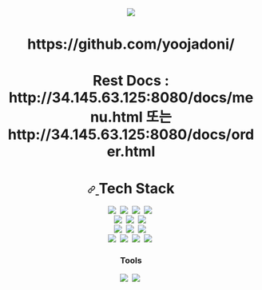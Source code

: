 <div align="center">
<img src="https://capsule-render.vercel.app/api?type=waving&color=auto&height=200&section=header&text=Sani%20Github&fontSize=90" />
</div>
<h1 align="center">https://github.com/yoojadoni/</h1>
<h1 align="center">Rest Docs : http://34.145.63.125:8080/docs/menu.html 또는 http://34.145.63.125:8080/docs/order.html</h1>
<h1 align="center" > 
  <a id="user-content-technology" class="anchor" aria-hidden="true" href="#technology"><svg class="octicon octicon-link" viewBox="0 0 16 16" version="1.1" width="16" height="16" aria-hidden="true"><path fill-rule="evenodd" d="M7.775 3.275a.75.75 0 001.06 1.06l1.25-1.25a2 2 0 112.83 2.83l-2.5 2.5a2 2 0 01-2.83 0 .75.75 0 00-1.06 1.06 3.5 3.5 0 004.95 0l2.5-2.5a3.5 3.5 0 00-4.95-4.95l-1.25 1.25zm-4.69 9.64a2 2 0 010-2.83l2.5-2.5a2 2 0 012.83 0 .75.75 0 001.06-1.06 3.5 3.5 0 00-4.95 0l-2.5 2.5a3.5 3.5 0 004.95 4.95l1.25-1.25a.75.75 0 00-1.06-1.06l-1.25 1.25a2 2 0 01-2.83 0z"></path></svg>
  </a>
  Tech Stack
</h1>
<div align="center">
<img src="https://img.shields.io/badge/Java-orange?style=for-the-badge&logo=java&logoColor=white"/>&nbsp 
<img src="https://img.shields.io/badge/Spring-6DB33F?style=for-the-badge&logo=Spring&logoColor=white"/>&nbsp
<img src="https://img.shields.io/badge/Spring%20Boot-6DB33F?style=for-the-badge&logo=SpringBoot&logoColor=white"/>&nbsp
<img src="https://img.shields.io/badge/Spring%20Security-6DB33F?style=for-the-badge&logo=SpringSecurity&logoColor=white"/>&nbsp 
  <br/>
<img src="https://img.shields.io/badge/JPA-6DB33F?style=for-the-badge&logo=JPA&logoColor=white"/>&nbsp
<img src="https://img.shields.io/badge/MyBatis-black?style=for-the-badge"/>&nbsp
<img src="https://img.shields.io/badge/iBatis-black?style=for-the-badge"/>&nbsp
  <br/>
<img src="https://img.shields.io/badge/Mysql-blue?style=for-the-badge&logo=Mysql&logoColor=white"/>&nbsp
<img src="https://img.shields.io/badge/Oracle-red?style=for-the-badge&logo=Oracle&logoColor=white"/>&nbsp
<img src="https://img.shields.io/badge/Mssql-blue?style=for-the-badge&logo=Mssql&logoColor=white"/>&nbsp
  <br/>
<img src="https://img.shields.io/badge/Node.js-339933?style=for-the-badge&logo=Node.js&logoColor=white"/></a>&nbsp
<img src="https://img.shields.io/badge/React-blue?style=for-the-badge&logo=React&logoColor=white"/></a>&nbsp
<img src="https://img.shields.io/badge/Javascript-e1eb2a?style=for-the-badge&logo=Javascript&logoColor=white"/></a>&nbsp
<img src="https://img.shields.io/badge/Jquery-e1eb2a?style=for-the-badge&logo=Jquery&logoColor=white"/></a>&nbsp
<h3 align="center" dir="auto">
  Tools
</h3>
<img src="https://img.shields.io/badge/IntelliJ-black?style=for-the-badge&logo=IntelliJIDEA&logoColor=white"/></a>&nbsp
<img src="https://img.shields.io/badge/Eclipse-800080?style=for-the-badge&logo=EclipseIDE&logoColor=white"/></a>&nbsp
</div>

<!--
**yoojadoni/yoojadoni** is a ✨ _special_ ✨ repository because its `README.md` (this file) appears on your GitHub profile.

Here are some ideas to get you started:

- 🔭 I’m currently working on ...
- 🌱 I’m currently learning ...
- 👯 I’m looking to collaborate on ...
- 🤔 I’m looking for help with ...
- 💬 Ask me about ...
- 📫 How to reach me: ...
- 😄 Pronouns: ...
- ⚡ Fun fact: ...
-->
